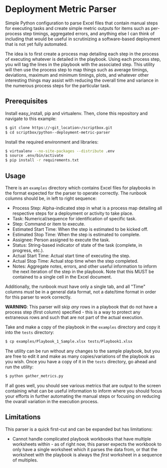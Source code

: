 # Deployment Metric Parser

Simple Python configuration to parse Excel files that contain manual steps for executing tasks and
create simple metric outputs for items such as per-process step timings, aggregated errors, and
anything else I can think of including that would be useful in scrutinizing a software-based
deployment that is not yet fully automated.

The idea is to first create a process map detailing each step in the process of executing whatever
is detailed in the playbook. Using each process step, you will tag the lines in the playbook with
the associated step. This utility will then use the process step to map things such as average
timings, deviations, maximum and minimum timings, plots, and whatever other interesting things
may assist with reducing the overall time and variance in the numerous process steps for the
particular task.

## Prerequisites

Install easy_install, pip and virtualenv. Then, clone this repository and navigate to this example:

```bash
$ git clone https://<git_location>/scriptbox.git
$ cd scriptbox/python--deployment-metric-parser
```

Install the required environment and libraries:

```bash
$ virtualenv --no-site-packages --distribute .env
$ source .env/bin/activate
$ pip install -r requirements.txt
```

## Usage

There is an `examples` directory which contains Excel files for playbooks in the format expected
for the parser to operate correctly. The runbook columns should be, in left to right sequence:

* Process Step: Alpha-indicated step in what is a process map detailing all respective steps
for a deployment or activity to take place.
* Task: Numerical/sequence for identification of specific task.
* Step: Command or item to execute.
* Estimated Start Time: When the step is estimated to be kicked off.
* Estimated Stop Time: When the step is estimated to complete.
* Assignee: Person assigned to execute the task.
* Status: String-based indicator of state of the task (complete, in progress, etc.).
* Actual Start Time: Actual start time of executing the step.
* Actual Stop Time: Actual stop time when the step completed.
* Notes: Aggregate notes, errors, and other useful information to inform the next iteration of
the step in the playbook. Note that this MUST be contained to a single cell in the Excel document.

Additionally, the runbook must have only a single tab, and all "Time" columns *must* be in a general
data format, not a date/time format in order for this parser to work correctly.

**WARNING**: This parser will skip *any* rows in a playbook that do not have a process step (first
column) specified - this is a way to protect any extraneous rows and such that are not part of the
actual execution.

Take and make a copy of the playbook in the `examples` directory and copy it into the `tests`
directory:

```bash
$ cp examples/Playbook_1_Sample.xlsx tests/Playbook1.xlsx
```

The utility can be run without any changes to the sample playbook, but you are free to edit it and
make as many copies/variations of the playbook as you wish. Once you have a copy of it in the
`tests` directory, go ahead and run the utility:

```bash
$ python gather_metrics.py
```

If all goes well, you should see various metrics that are output to the screen containing what can
be useful information to inform where you should focus your efforts in further automating the manual
steps or focusing on reducing the ovarall variation in the execution process.

## Limitations

This parser is a quick first-cut and can be expanded but has limitations:

* Cannot handle complicated playbook workbooks that have multiple worksheets within - as of right now,
this parser expects the workbook to only have a single worksheet which it parses the data from, or that
the worksheet with the playbook is always the *first* worksheet in a sequence of multiples.
